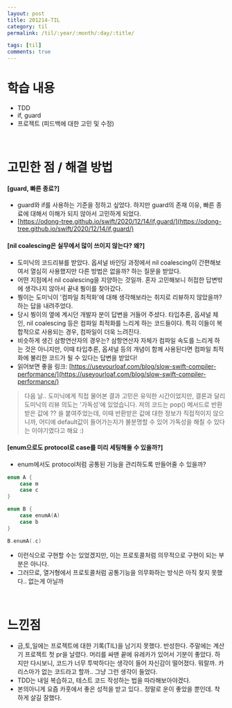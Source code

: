 ```yaml
---
layout: post
title: 201214-TIL
category: til
permalink: /til/:year/:month/:day/:title/

tags: [til]
comments: true
---
```


# 학습 내용
- TDD
- if, guard
- 프로젝트 (피드백에 대한 고민 및 수정)

<br>

# 고민한 점 / 해결 방법
#### [guard, 빠른 종료?]
- guard와 if를 사용하는 기준을 정하고 싶었다. 하지만 guard의 존재 이유, 빠른 종료에 대해서 이해가 되지 않아서 고민하게 되었다.
- [https://odong-tree.github.io/swift/2020/12/14/if,guard/](https://odong-tree.github.io/swift/2020/12/14/if,guard/)

#### [nil coalescing은 실무에서 많이 쓰이지 않는다? 왜?]
- 도미닉의 코드리뷰를 받았다. 옵셔널 바인딩 과정에서 nil coalescing이 간편해보여서 열심히 사용했지만 다른 방법은 없을까? 하는 질문을 받았다.
- 어떤 지점에서 nil coalescing을 지양하는 것일까. 혼자 고민해보니 허접한 답변밖에 생각나지 않아서 끝내 붱이를 찾아갔다.
- 붱이는 도미닉이 '컴파일 최적화'에 대해 생각해보라는 취지로 리뷰하지 않았을까? 하는 답을 내려주었다.
- 당시 붱이의 옆에 계시던 개발자 분이 답변을 거들어 주셨다. 타입추론, 옵셔널 체인, nil coalescing 등은 컴파일 최적화를 느리게 하는 코드들이다. 특히 이들이 복합적으로 사용되는 경우, 컴파일이 더욱 느려진다.
- 비슷하게 생긴 삼항연산자의 경우는? 삼항연산자 자체가 컴파일 속도를 느리게 하는 것은 아니지만, 이때 타입추론, 옵셔널 등의 개념이 함께 사용된다면 컴파일 최적화에 불리한 코드가 될 수 있다는 답변을 받았다!
- 읽어보면 좋을 링크: [https://useyourloaf.com/blog/slow-swift-compiler-performance/](https://useyourloaf.com/blog/slow-swift-compiler-performance/)

> 다음 날.. 도미닉에게 직접 물어본 결과
> 고민은 유익한 시간이었지만, 결론과 달리 도미닉의 리뷰 의도는 '가독성'에 있었습니다. 저의 코드는 pop() 메서드로 반환받은 값에 ?? 을 붙여주었는데, 이때 반환받은 값에 대한 정보가 직접적이지 않으니까, 어디에 default값이 들어가는지가 불분명할 수 있어 가독성을 해칠 수 있다는 이야기였다고 해요 :)


#### [enum으로도 protocol로 case를 미리 세팅해둘 수 있을까?]
- enum에서도 protocol처럼  공통된 기능을 관리하도록 만들어줄 수 있을까?

```swift
enum A {
    case m
    case c
}

enum B {
    case enumA(A)
    case b
}

B.enumA(.c)
```

- 이런식으로 구현할 수는 있었겠지만, 이는 프로토콜처럼 의무적으로 구현이 되는 부분은 아니다.
- 그러므로, 열거형에서 프로토콜처럼 공통기능을 의무화하는 방식은 아직 찾지 못했다.. 없는게 아닐까

<br>

# 느낀점
- 금,토,일에는 프로젝트에 대한 기록(TIL)을 남기지 못했다. 반성한다. 주말에는 계산기 프로젝트 첫 pr을 날렸다. 머리를 싸맨 끝에 유레카가 있어서 기분이 좋았다. 하지만 다시보니, 코드가 너무 투박하다는 생각이 들어 자신감이 떨어졌다. 뭐랄까. 카리스마가 없는 코드라고 할까.. 그냥 그런 생각이 들었다.
- TDD는 내일 복습하고, 테스트 코드 작성하는 법을 따라해보아야겠다.
- 본의아니게 요즘 카훗에서 좋은 성적을 받고 있다.. 정말로 운이 좋았을 뿐인데. 착하게 살길 잘했다.


<br>
